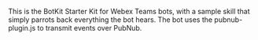 This is the BotKit Starter Kit for Webex Teams bots, with a sample skill that simply
parrots back everything the bot hears. The bot uses the pubnub-plugin.js to transmit
events over PubNub.